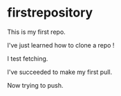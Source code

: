 # firstrepository

This is my first repo.

I've just learned how to clone a repo !

I test fetching.

I've succeeded to make my first pull.

Now trying to push.